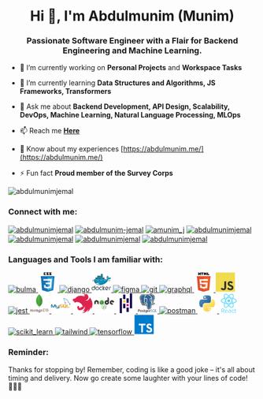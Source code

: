 <h1 align="center">Hi 👋, I'm Abdulmunim (Munim) </h1>
<h3 align="center">Passionate Software Engineer with a Flair for Backend Engineering and Machine Learning. </h3>


- 🔭 I’m currently working on **Personal Projects** and **Workspace Tasks**

- 🌱 I’m currently learning **Data Structures and Algorithms, JS Frameworks, Transformers**

- 💬 Ask me about **Backend Development, API Design, Scalability, DevOps, Machine Learning, Natural Language Processing, MLOps**

- 📫 Reach me **[Here](https://abdulmunim.me/#contact)**

- 📄 Know about my experiences [https://abdulmunim.me/](https://abdulmunim.me/)

- ⚡ Fun fact **Proud member of the Survey Corps**
  
<p align="left"> <img src="https://komarev.com/ghpvc/?username=abdulmunimjemal&label=Profile%20views&color=0e75b6&style=flat" alt="abdulmunimjemal" /> </p>
<h3 align="left">Connect with me:</h3>
<p align="left">
<a href="https://t.me/peacefulD" target="blank"><img align="center" src="https://www.svgrepo.com/show/452115/telegram.svg" alt="abdulmunimjemal" height="30" width="40" /></a>
<a href="https://linkedin.com/in/abdulmunim-jemal" target="blank"><img align="center" src="https://raw.githubusercontent.com/rahuldkjain/github-profile-readme-generator/master/src/images/icons/Social/linked-in-alt.svg" alt="abdulmunim-jemal" height="30" width="40" /></a>
<a href="https://instagram.com/amunim_j" target="blank"><img align="center" src="https://raw.githubusercontent.com/rahuldkjain/github-profile-readme-generator/master/src/images/icons/Social/instagram.svg" alt="amunim_j" height="30" width="40" /></a>
<a href="https://twitter.com/abdulmunimjemal" target="blank"><img align="center" src="https://raw.githubusercontent.com/rahuldkjain/github-profile-readme-generator/master/src/images/icons/Social/twitter.svg" alt="abdulmunimjemal" height="30" width="40" /></a>
<a href="https://kaggle.com/abdulmunimjemal" target="blank"><img align="center" src="https://raw.githubusercontent.com/rahuldkjain/github-profile-readme-generator/master/src/images/icons/Social/kaggle.svg" alt="abdulmunimjemal" height="30" width="40" /></a>
<a href="https://www.leetcode.com/abdulmunimjemal" target="blank"><img align="center" src="https://raw.githubusercontent.com/rahuldkjain/github-profile-readme-generator/master/src/images/icons/Social/leet-code.svg" alt="abdulmunimjemal" height="30" width="40" /></a>
<a href="https://dev.to/abdulmunimjemal" target="blank"><img align="center" src="https://www.svgrepo.com/show/349334/dev-to.svg" alt="abdulmunimjemal" height="30" width="40" /></a>
</p>

<h3 align="left">Languages and Tools I am familiar with:</h3>
<p align="left"> <a href="https://bulma.io/" target="_blank" rel="noreferrer"> <img src="https://raw.githubusercontent.com/gilbarbara/logos/804dc257b59e144eaca5bc6ffd16949752c6f789/logos/bulma.svg" alt="bulma" width="40" height="40"/> </a> <a href="https://www.w3schools.com/css/" target="_blank" rel="noreferrer"> <img src="https://raw.githubusercontent.com/devicons/devicon/master/icons/css3/css3-original-wordmark.svg" alt="css3" width="40" height="40"/> </a> <a href="https://www.djangoproject.com/" target="_blank" rel="noreferrer"> <img src="https://cdn.worldvectorlogo.com/logos/django.svg" alt="django" width="40" height="40"/> </a> <a href="https://www.docker.com/" target="_blank" rel="noreferrer"> <img src="https://raw.githubusercontent.com/devicons/devicon/master/icons/docker/docker-original-wordmark.svg" alt="docker" width="40" height="40"/> </a> <a href="https://www.figma.com/" target="_blank" rel="noreferrer"> <img src="https://www.vectorlogo.zone/logos/figma/figma-icon.svg" alt="figma" width="40" height="40"/> </a> <a href="https://git-scm.com/" target="_blank" rel="noreferrer"> <img src="https://www.vectorlogo.zone/logos/git-scm/git-scm-icon.svg" alt="git" width="40" height="40"/> </a> <a href="https://graphql.org" target="_blank" rel="noreferrer"> <img src="https://www.vectorlogo.zone/logos/graphql/graphql-icon.svg" alt="graphql" width="40" height="40"/> </a> <a href="https://www.w3.org/html/" target="_blank" rel="noreferrer"> <img src="https://raw.githubusercontent.com/devicons/devicon/master/icons/html5/html5-original-wordmark.svg" alt="html5" width="40" height="40"/> </a> <a href="https://developer.mozilla.org/en-US/docs/Web/JavaScript" target="_blank" rel="noreferrer"> <img src="https://raw.githubusercontent.com/devicons/devicon/master/icons/javascript/javascript-original.svg" alt="javascript" width="40" height="40"/> </a> <a href="https://jestjs.io" target="_blank" rel="noreferrer"> <img src="https://www.vectorlogo.zone/logos/jestjsio/jestjsio-icon.svg" alt="jest" width="40" height="40"/> </a> <a href="https://www.mongodb.com/" target="_blank" rel="noreferrer"> <img src="https://raw.githubusercontent.com/devicons/devicon/master/icons/mongodb/mongodb-original-wordmark.svg" alt="mongodb" width="40" height="40"/> </a> <a href="https://www.mysql.com/" target="_blank" rel="noreferrer"> <img src="https://raw.githubusercontent.com/devicons/devicon/master/icons/mysql/mysql-original-wordmark.svg" alt="mysql" width="40" height="40"/> </a> <a href="https://nestjs.com/" target="_blank" rel="noreferrer"> <img src="https://raw.githubusercontent.com/devicons/devicon/master/icons/nestjs/nestjs-plain.svg" alt="nestjs" width="40" height="40"/> </a> <a href="https://nodejs.org" target="_blank" rel="noreferrer"> <img src="https://raw.githubusercontent.com/devicons/devicon/master/icons/nodejs/nodejs-original-wordmark.svg" alt="nodejs" width="40" height="40"/> </a> <a href="https://pandas.pydata.org/" target="_blank" rel="noreferrer"> <img src="https://raw.githubusercontent.com/devicons/devicon/2ae2a900d2f041da66e950e4d48052658d850630/icons/pandas/pandas-original.svg" alt="pandas" width="40" height="40"/> </a> <a href="https://www.postgresql.org" target="_blank" rel="noreferrer"> <img src="https://raw.githubusercontent.com/devicons/devicon/master/icons/postgresql/postgresql-original-wordmark.svg" alt="postgresql" width="40" height="40"/> </a> <a href="https://postman.com" target="_blank" rel="noreferrer"> <img src="https://www.vectorlogo.zone/logos/getpostman/getpostman-icon.svg" alt="postman" width="40" height="40"/> </a> <a href="https://www.python.org" target="_blank" rel="noreferrer"> <img src="https://raw.githubusercontent.com/devicons/devicon/master/icons/python/python-original.svg" alt="python" width="40" height="40"/> </a> <a href="https://reactjs.org/" target="_blank" rel="noreferrer"> <img src="https://raw.githubusercontent.com/devicons/devicon/master/icons/react/react-original-wordmark.svg" alt="react" width="40" height="40"/> </a> <a href="https://scikit-learn.org/" target="_blank" rel="noreferrer"> <img src="https://upload.wikimedia.org/wikipedia/commons/0/05/Scikit_learn_logo_small.svg" alt="scikit_learn" width="40" height="40"/> </a> <a href="https://tailwindcss.com/" target="_blank" rel="noreferrer"> <img src="https://www.vectorlogo.zone/logos/tailwindcss/tailwindcss-icon.svg" alt="tailwind" width="40" height="40"/> </a> <a href="https://www.tensorflow.org" target="_blank" rel="noreferrer"> <img src="https://www.vectorlogo.zone/logos/tensorflow/tensorflow-icon.svg" alt="tensorflow" width="40" height="40"/> </a> <a href="https://www.typescriptlang.org/" target="_blank" rel="noreferrer"> <img src="https://raw.githubusercontent.com/devicons/devicon/master/icons/typescript/typescript-original.svg" alt="typescript" width="40" height="40"/> </a> </p>
<!--
<h3 align="left">Github Stats:</h3>
<a href="https://user-badge.committers.top/ethiopia/abdulmunimjemal" target="blank"><img align="center" src="https://user-badge.committers.top/ethiopia/abdulmunimjemal.svg" alt="abdulmunimjemal" /></a>
-->

<!--
<p><img align="left" src="https://github-readme-stats.vercel.app/api/top-langs?username=abdulmunimjemal&show_icons=true&hide=Dockerfile,css,scss,html&theme=tokyonight&locale=en&layout=compact" alt="abdulmunimjemal" /></p>
<p>&nbsp;<img align="center" src="https://github-readme-stats.vercel.app/api?username=abdulmunimjemal&show_icons=true&locale=en&theme=tokyonight&hide=issues" alt="abdulmunimjemal" />
</p> -->

<!-- <img align="center" src="https://github-readme-streak-stats.herokuapp.com/?user=abdulmunimjemal&theme=tokyonight" alt="abdulmunimjemal" /> -->

<h3 align="left">Reminder:</h3>

<p>Thanks for stopping by! Remember, coding is like a good joke – it's all about timing and delivery. Now go create some laughter with your lines of code! 👨‍💻😄</p>


